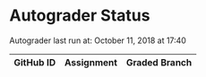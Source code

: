 # Autograder Status
Autograder last run at: October 11, 2018 at 17:40

| GitHub ID | Assignment | Graded Branch |
|-----------|------------|---------------|

